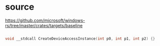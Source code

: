 # source

<https://github.com/microsoft/windows-rs/tree/master/crates/targets/baseline>

```c

void __stdcall CreateDeviceAccessInstance(int p0, int p1, int p2) {}

```
